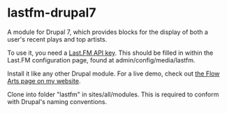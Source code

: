 lastfm-drupal7
==============

A module for Drupal 7, which provides blocks for the display of both a user's recent plays and top artists.

To use it, you need a [Last.FM API key](http://www.last.fm/api/account). This should be filled in within the
Last.FM configuration page, found at admin/config/media/lastfm.

Install it like any other Drupal module. For a live demo, check out [the Flow Arts page on my website](http://n00bsys0p.co.uk/flowarts).

Clone into folder "lastfm" in sites/all/modules. This is required to conform with Drupal's naming conventions.
